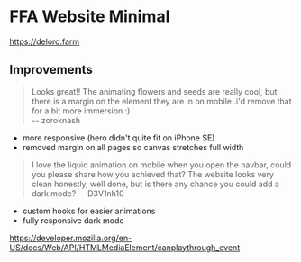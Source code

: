 # FFA Website Minimal

https://deloro.farm

## Improvements

> Looks great!! The animating flowers and seeds are really cool, but there is a margin on the element they are in on mobile..i'd remove that for a bit more immersion :)  
> -- zoroknash

-   more responsive (hero didn't quite fit on iPhone SE)
-   removed margin on all pages so canvas stretches full width

> I love the liquid animation on mobile when you open the navbar, could you please share how you achieved that? The website looks very clean honestly, well done, but is there any chance you could add a dark mode?
> -- D3V1nh10

-   custom hooks for easier animations
-   fully responsive dark mode

https://developer.mozilla.org/en-US/docs/Web/API/HTMLMediaElement/canplaythrough_event

